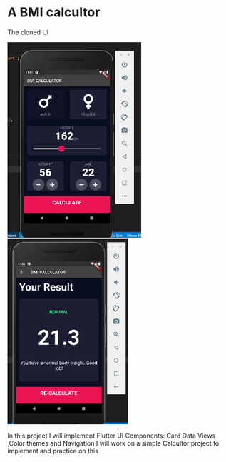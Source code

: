 
# A BMI calcultor 
The cloned UI
<div>
<p float="centre">

<img src="https://github.com/WahomeKezia/Assets/blob/main/BMICalcPageOne.png" width="300" />
<img src="https://github.com/WahomeKezia/Assets/blob/main/BMIpageTwo.png" width="270" />
 
</div>
In this project I will implement Flutter UI Components: Card Data Views ,Color themes and Navigation 
I will work on a simple Calcultor project to implement and practice on this 
